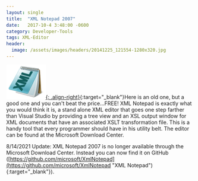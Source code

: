 ```yaml
---
layout: single
title:  "XML Notepad 2007"
date:   2017-10-4 3:48:00 -0600
category: Developer-Tools
tags: XML-Editor
header:
  image: /assets/images/headers/20141225_121554-1280x320.jpg
---
```


[![Image](/assets/images/posts/XML-Notepad-2007-Icon.png "XML Notepad 2007"){: .align-right}](https://github.com/microsoft/XmlNotepad){:target="_blank"}Here is an old one, but a good one and you can't beat the price...FREE!  XML Notepad is exactly what you would think it is, a stand alone XML editor that goes one step farther than Visual Studio by providing a tree view and an XSL output window for XML documents that have an associated XSLT transformation file.  This is a handy tool that every programmer should have in his utility belt.  The editor can be found at the Microsoft Download Center.

8/14/2021 Update: XML Notepad 2007 is no longer available through the Microsoft Download Center.  Instead you can now find it on GitHub ([https://github.com/microsoft/XmlNotepad](https://github.com/microsoft/XmlNotepad "XML Notepad"){:target="_blank"}).